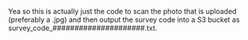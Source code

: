 Yea so this is actually just the code to scan the photo that is uploaded (preferably a .jpg) and then output the survey code into a S3 bucket as survey_code_#####################.txt.
